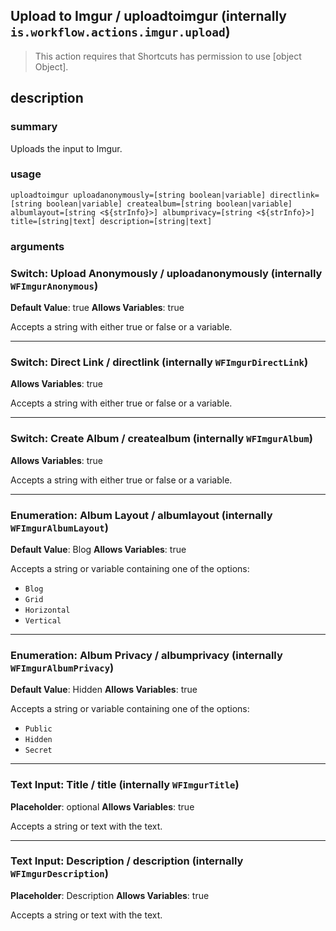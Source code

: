 
## Upload to Imgur / uploadtoimgur (internally `is.workflow.actions.imgur.upload`)


> This action requires that Shortcuts has permission to use [object Object].


## description
### summary
Uploads the input to Imgur.


### usage
`uploadtoimgur uploadanonymously=[string boolean|variable] directlink=[string boolean|variable] createalbum=[string boolean|variable] albumlayout=[string <${strInfo}>] albumprivacy=[string <${strInfo}>] title=[string|text] description=[string|text]`

### arguments
### Switch: Upload Anonymously / uploadanonymously (internally `WFImgurAnonymous`)
**Default Value**: true
**Allows Variables**: true


Accepts a string with either true or false
or a variable.

---

### Switch: Direct Link / directlink (internally `WFImgurDirectLink`)
**Allows Variables**: true


Accepts a string with either true or false
or a variable.

---

### Switch: Create Album / createalbum (internally `WFImgurAlbum`)
**Allows Variables**: true


Accepts a string with either true or false
or a variable.

---

### Enumeration: Album Layout / albumlayout (internally `WFImgurAlbumLayout`)
**Default Value**: Blog
**Allows Variables**: true


Accepts a string 
or variable
containing one of the options:

- `Blog`
- `Grid`
- `Horizontal`
- `Vertical`

---

### Enumeration: Album Privacy / albumprivacy (internally `WFImgurAlbumPrivacy`)
**Default Value**: Hidden
**Allows Variables**: true


Accepts a string 
or variable
containing one of the options:

- `Public`
- `Hidden`
- `Secret`

---

### Text Input: Title / title (internally `WFImgurTitle`)
**Placeholder**: optional
**Allows Variables**: true


Accepts a string 
or text
with the text.

---

### Text Input: Description / description (internally `WFImgurDescription`)
**Placeholder**: Description
**Allows Variables**: true


Accepts a string 
or text
with the text.
